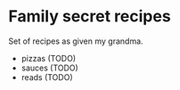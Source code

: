 # Family secret recipes

Set of recipes as given my grandma.

- pizzas (TODO)
- sauces (TODO)
- reads (TODO)

